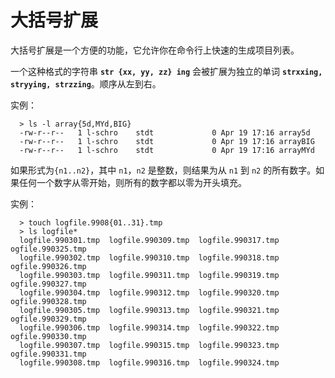# 大括号扩展

大括号扩展是一个方便的功能，它允许你在命令行上快速的生成项目列表。

一个这种格式的字符串 **`str {xx, yy, zz} ing`** 会被扩展为独立的单词 **`strxxing, stryying, strzzing`**。顺序从左到右。

实例：

```shell
  > ls -l array{5d,MYd,BIG}
  -rw-r--r--   1 l-schro    stdt             0 Apr 19 17:16 array5d
  -rw-r--r--   1 l-schro    stdt             0 Apr 19 17:16 arrayBIG
  -rw-r--r--   1 l-schro    stdt             0 Apr 19 17:16 arrayMYd
```

如果形式为`{n1..n2}`，其中 `n1`，`n2` 是整数，则结果为从 `n1` 到 `n2` 的所有数字。如果任何一个数字从零开始，则所有的数字都以零为开头填充。

实例：

```shell
  > touch logfile.9908{01..31}.tmp
  > ls logfile*
  logfile.990301.tmp  logfile.990309.tmp  logfile.990317.tmp ogfile.990325.tmp
  logfile.990302.tmp  logfile.990310.tmp  logfile.990318.tmp ogfile.990326.tmp
  logfile.990303.tmp  logfile.990311.tmp  logfile.990319.tmp ogfile.990327.tmp
  logfile.990304.tmp  logfile.990312.tmp  logfile.990320.tmp ogfile.990328.tmp
  logfile.990305.tmp  logfile.990313.tmp  logfile.990321.tmp ogfile.990329.tmp
  logfile.990306.tmp  logfile.990314.tmp  logfile.990322.tmp ogfile.990330.tmp
  logfile.990307.tmp  logfile.990315.tmp  logfile.990323.tmp ogfile.990331.tmp
  logfile.990308.tmp  logfile.990316.tmp  logfile.990324.tmp
```